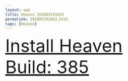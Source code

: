 ```yaml
---
layout: app
title: Heaven 201803191643
permalink: 201803191643.html
tags: [Heaven]
---
```

<div class="pure-g">
    <div class="pure-u-1-1" style="font-size: 4em">
        <a class="pure-button-primary" href="itms-services://?action=download-manifest&url=https%3A%2F%2Flitsungyisigono.github.io%2FTestScript%2Fmanifests%2F201803191643.plist"><i class="fa fa-download" aria-hidden="true"></i>Install Heaven Build: 385</a>
    </div>
</div>